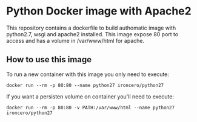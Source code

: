 # Python Docker image with Apache2
This repository contains a dockerfile to build authomatic image with python2.7, wsgi and apache2 installed. This image expose 80 port to access and has a volume in /var/www/html for apache.

## How to use this image
To run a new container with this image you only need to execute:

`docker run --rm -p 80:80 --name python27 ironcero/python27`

If you want a persisten volume on container you'll need to execute:

`docker run --rm -p 80:80 -v PATH:/var/www/html --name python27 ironcero/python27`
